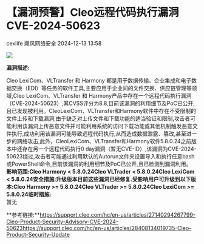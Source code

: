 #  【漏洞预警】Cleo远程代码执行漏洞CVE-2024-50623   
cexlife  飓风网络安全   2024-12-13 13:58  
  
![](https://mmbiz.qpic.cn/mmbiz_png/ibhQpAia4xu00Se2hETUlkR1d9s4qRU08Z7hGSLj2FqkHVV8dxsbj6f9frjQudxrXxIWqHicFkEH5avEjLicGLs3Zg/640?wx_fmt=png&from=appmsg "")  
  
**漏洞描述:**  
  
Cleo LexiCom、VLTransfer 和 Harmony 都是用于数据传输、企业集成和电子数据交换（EDI）等任务的软件工具,主要应用于企业间的文件交换、供应链管理等领域,Cleo LexiCom、VLTransfer 和 Harmony产品中存在一个远程代码执行漏洞（CVE-2024-50623）,其CVSS评分为8.8,目前该漏洞的利用细节及PoC已公开,且已发现被利用。CleoLexiCom、VLTransfer和Harmony软件中存在不受限制的文件上传和下载漏洞,由于缺乏对上传文件和下载功能的适当验证和限制,攻击者可能利用该漏洞上传恶意文件并可能利用系统的访问下载功能或其他机制触发恶意文件执行,成功利用该漏洞可能导致远程代码执行,从而造成数据泄露、篡改,甚至进一步的网络攻击,此外，CleoLexiCom、VLTransfer和Harmony软件5.8.0.24之前版本中还存在另一个远程代码执行0 day漏洞（暂无CVE-ID）,该漏洞为CVE-2024-50623绕过,攻击者可能通过利用默认的Autorun文件夹设置导入和执行任意bash或PowerShell命令,目前该漏洞的利用细节及PoC已公开,且已检测到漏洞利用。  
**影响范围:**Cleo Harmony < 5.8.0.24Cleo VLTrader < 5.8.0.24Cleo LexiCom < 5.8.0.24**安全措施:**升级版本目前这些漏洞已经修复.受影响用户可升级到以下版本:Cleo Harmony >= 5.8.0.24Cleo VLTrader >= 5.8.0.24Cleo LexiCom >= 5.8.0.24**临时措施:**  
暂无  
  
**参考链接:**https://support.cleo.com/hc/en-us/articles/27140294267799-Cleo-Product-Security-Advisory-CVE-2024-50623https://support.cleo.com/hc/en-us/articles/28408134019735-Cleo-Product-Security-Update  
  
